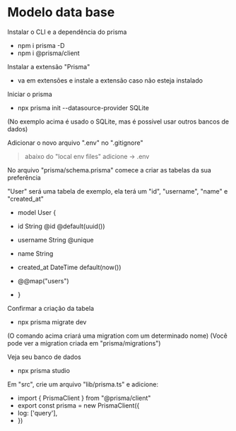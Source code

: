 # Modelo data base

Instalar o CLI e a dependência do prisma
- npm i prisma -D
- npm i @prisma/client

Instalar a extensão "Prisma"
- va em extensões e instale a extensão caso não esteja instalado

Iniciar o prisma
- npx prisma init --datasource-provider SQLite

(No exemplo acima é usado o SQLite, mas é possivel usar outros bancos de dados)

Adicionar o novo arquivo ".env" no ".gitignore"
> abaixo do "local env files" adicione ->
> .env


No arquivo "prisma/schema.prisma" comece a criar as tabelas da sua preferência

"User" será uma tabela de exemplo, ela terá um "id", "username", "name" e "created_at"
- model User {
- id         String @id @default(uuid())
- username   String @unique
- name       String
- created_at DateTime default(now())

- @@map("users")
- }

Confirmar a criação da tabela
- npx prisma migrate dev

(O comando acima criará uma migration com um determinado nome)
(Você pode ver a migration criada em "prisma/migrations")

Veja seu banco de dados
- npx prisma studio

Em "src", crie um arquivo "lib/prisma.ts" e adicione:
- import { PrismaClient } from "@prisma/client"
- export const prisma = new PrismaClient({
- log: ['query'],
- })

